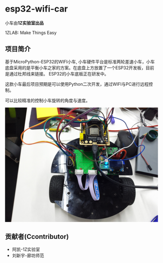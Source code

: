 # esp32-wifi-car



小车由**1Z实验室出品** 

1ZLAB: Make Things Easy



## 项目简介

基于MicroPython-ESP32的WIFI小车, 小车硬件平台是标准两轮差速小车，小车底盘采用的是平衡小车之家的方案。在底盘上方放置了一个ESP32开发板，目前是通过杜邦线来链接。 ESP32的小车底板正在研发中。 

这款小车最后项目预期是可以使用Python二次开发，通过WIFI与PC进行远程控制。

可以比较精准的控制小车旋转的角度与速度。

![esp32 car](./image/esp32-car.jpg)




## 贡献者(Ccontributor)

* 阿凯-1Z实验室
* 刘新宇-廊坊师范
